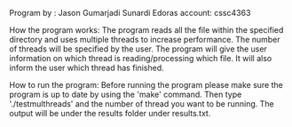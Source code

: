 Program by : Jason Gumarjadi Sunardi
Edoras account: cssc4363

How the program works:
The program reads all the file within the specified directory and uses multiple threads to increase performance. The number of threads will be specified by the user. The program will give the user information on which thread is reading/processing which file. It will also inform the user which thread has finished.

How to run the program:
Before running the program please make sure the program is up to date by using the 'make' command. Then type './testmulthreads' and the number of thread you want to be running. The output will be under the results folder under results.txt. 
